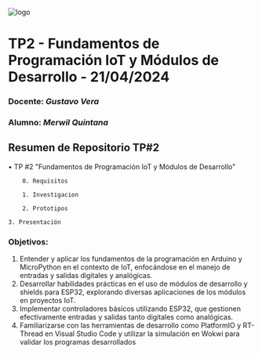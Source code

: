 ![logo](/.rsc/img/Logo.png)

# TP2 - Fundamentos de Programación IoT y Módulos de Desarrollo - 21/04/2024  

###  Docente: *Gustavo Vera*
### Alumno: *Merwil Quintana* 



## Resumen de Repositorio  TP#2 
• TP #2 "Fundamentos de Programación IoT y Módulos de Desarrollo"  

        0. Requisitos 

        1. Investigacion

        2. Prototipos

	3. Presentación


### Objetivos:
1. Entender y aplicar los fundamentos de la programación en 
Arduino y MicroPython en el contexto de IoT, enfocándose en el 
manejo de entradas y salidas digitales y analógicas.
2. Desarrollar habilidades prácticas en el uso de módulos de 
desarrollo y shields para ESP32, explorando diversas 
aplicaciones de los módulos en proyectos IoT.
3. Implementar controladores básicos utilizando ESP32, que 
gestionen efectivamente entradas y salidas tanto digitales como 
analógicas.
4. Familiarizarse con las herramientas de desarrollo como 
PlatformIO y RT-Thread en Visual Studio Code y utilizar la 
simulación en Wokwi para validar los programas desarrollados
